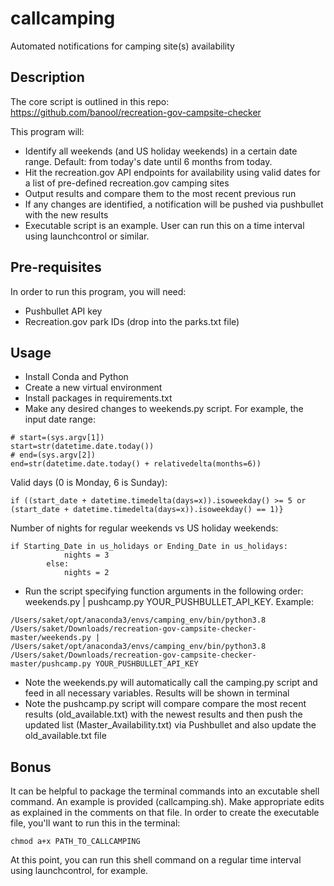 # callcamping
Automated notifications for camping site(s) availability

## Description
The core script is outlined in this repo:
https://github.com/banool/recreation-gov-campsite-checker

This program will:
* Identify all weekends (and US holiday weekends) in a certain date range. Default: from today's date until 6 months from today. 
* Hit the recreation.gov API endpoints for availability using valid dates for a list of pre-defined recreation.gov camping sites
* Output results and compare them to the most recent previous run
* If any changes are identified, a notification will be pushed via pushbullet with the new results
* Executable script is an example. User can run this on a time interval using launchcontrol or similar. 

## Pre-requisites
In order to run this program, you will need:
* Pushbullet API key
* Recreation.gov park IDs (drop into the parks.txt file)

## Usage
* Install Conda and Python
* Create a new virtual environment
* Install packages in requirements.txt
* Make any desired changes to weekends.py script. For example, the input date range:
```
# start=(sys.argv[1])
start=str(datetime.date.today())
# end=(sys.argv[2])
end=str(datetime.date.today() + relativedelta(months=6))
```
Valid days (0 is Monday, 6 is Sunday):
```
if ((start_date + datetime.timedelta(days=x)).isoweekday() >= 5 or (start_date + datetime.timedelta(days=x)).isoweekday() == 1)}
```
Number of nights for regular weekends vs US holiday weekends: 
```
if Starting_Date in us_holidays or Ending_Date in us_holidays:
			nights = 3
		else:
			nights = 2
```
* Run the script specifying function arguments in the following order: weekends.py | pushcamp.py YOUR_PUSHBULLET_API_KEY. Example:

```
/Users/saket/opt/anaconda3/envs/camping_env/bin/python3.8 /Users/saket/Downloads/recreation-gov-campsite-checker-master/weekends.py | /Users/saket/opt/anaconda3/envs/camping_env/bin/python3.8 /Users/saket/Downloads/recreation-gov-campsite-checker-master/pushcamp.py YOUR_PUSHBULLET_API_KEY
```
* Note the weekends.py will automatically call the camping.py script and feed in all necessary variables. Results will be shown in terminal 
* Note the pushcamp.py script will compare compare the most recent results (old_available.txt) with the newest results and then push the updated list (Master_Availability.txt) via Pushbullet and also update the old_available.txt file

## Bonus
It can be helpful to package the terminal commands into an excutable shell command. An example is provided (callcamping.sh). Make appropriate edits as explained in the comments on that file. In order to create the executable file, you'll want to run this in the terminal: 

```
chmod a+x PATH_TO_CALLCAMPING
```
At this point, you can run this shell command on a regular time interval using launchcontrol, for example. 
